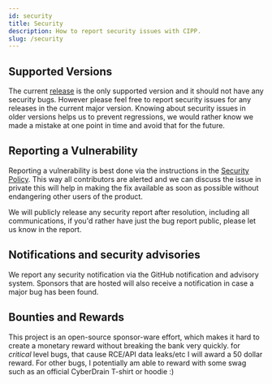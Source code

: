 ```yaml
---
id: security
title: Security
description: How to report security issues with CIPP.
slug: /security
---
```


## Supported Versions

The current [release](https://github.com/KelvinTegelaar/CIPP/releases) is the only supported version and it should not have any security bugs. However please feel free to report security issues for any releases in the current major version. Knowing about security issues in older versions helps us to prevent regressions, we would rather know we made a mistake at one point in time and avoid that for the future.

## Reporting a Vulnerability

Reporting a vulnerability is best done via the instructions in the [Security Policy](https://github.com/KelvinTegelaar/CIPP/security/policy). This way all contributors are alerted and we can discuss the issue in private this will help in making the fix available as soon as possible without endangering other users of the product.

We will publicly release any security report after resolution, including all communications, if you'd rather have just the bug report public, please let us know in the report.

## Notifications and security advisories

We report any security notification via the GitHub notification and advisory system. Sponsors that are hosted will also receive a notification in case a major bug has been found.

## Bounties and Rewards

This project is an open-source sponsor-ware effort, which makes it hard to create a monetary reward without breaking the bank very quickly. for _critical_ level bugs, that cause RCE/API data leaks/etc I will award a 50 dollar reward. For other bugs, I potentially am able to reward with some swag such as an official CyberDrain T-shirt or hoodie :)
